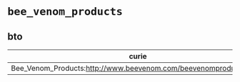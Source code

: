 # `bee_venom_products`

## bto

| curie                                                            |   usages | nodes                                                     |
|------------------------------------------------------------------|----------|-----------------------------------------------------------|
| Bee_Venom_Products:http://www.beevenom.com/beevenomproducts2.htm |        1 | [BTO:0002066](http://purl.obolibrary.org/obo/BTO_0002066) |

